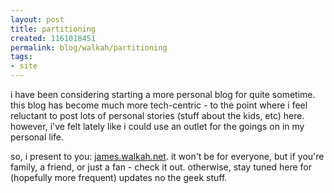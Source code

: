 ```yaml
--- 
layout: post
title: partitioning
created: 1161018451
permalink: blog/walkah/partitioning
tags: 
- site
---
```

<p>i have been considering starting a more personal blog for quite sometime. this blog has become much more tech-centric - to the point where i feel reluctant to post lots of personal stories (stuff about the kids, etc) here. however, i've felt lately like i could use an outlet for the goings on in my personal life.</p>
<p>so, i present to you: <a href="http://james.walkah.net/" title="James Walker">james.walkah.net</a>. it won't be for everyone, but if you're family, a friend, or just a fan - check it out. otherwise, stay tuned here for (hopefully more frequent) updates no the geek stuff.</p>
